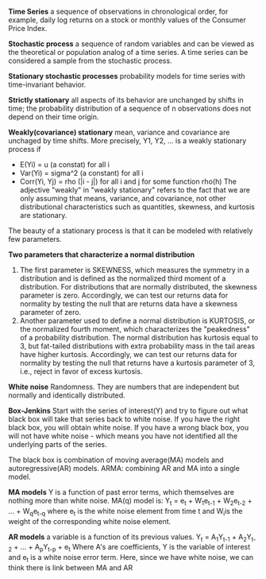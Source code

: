 **Time Series**
a sequence of observations in chronological order, for example, daily log returns on a stock or monthly values of the Consumer Price Index.

**Stochastic process**
a sequence of random variables and can be viewed as the theoretical or population analog of a time series. A time series can be considered a sample from the stochastic process.

**Stationary stochastic processes**
probability models for time series with time-invariant behavior.

**Strictly stationary**
all aspects of its behavior are unchanged by shifts in time; the probability distribution of a sequence of n observations does not depend on their time origin. 

**Weakly(covariance) stationary**
mean, variance and covariance are unchaged by time shifts. More precisely, Y1, Y2, ... is a weakly stationary process if 
* E(Yi) = u (a constat) for all i
* Var(Yi) = sigma^2 (a constant) for all i
* Corr(Yi, Yj) = rho (|i - j|) for all i and j for some function rho(h)
The adjective "weakly" in "weakly stationary" refers to the fact that we are only assuming that means, variance, and covariance, not other distributional characteristics such as quantitles, skewness, and kurtosis are stationary. 

The beauty of a stationary process is that it can be modeled with relatively few parameters.


**Two parameters that characterize a normal distribution**
1. The first parameter is SKEWNESS, which measures the symmetry in a distribution and is defined as the normalized third moment of a distribution. For distributions that are normally distributed, the skewness parameter is zero. Accordingly, we can test our returns data for normality by testing the null that are returns data have a skewness parameter of zero.
2. Another parameter used to define a normal distribution is KURTOSIS, or the normalized fourth moment, which characterizes the "peakedness" of a probability distribution. The normal distribution has kurtosis equal to 3, but fat-tailed distributions with extra probability mass in the tail areas have higher kurtosis. Accordingly, we can test our returns data for normality by testing the null that returns have a kurtosis parameter of 3, i.e., reject in favor of excess kurtosis.

**White noise**
Randomness. They are numbers that are independent but normally and identically distributed.

**Box-Jenkins**
Start with the series of interest(Y) and try to figure out what black box will take that series back to white noise. If you have the right black box, you will obtain white noise. If you have a wrong black box, you will not have white noise - which means you have not identified all the underlying parts of the series.

The black box is combination of moving average(MA) models and autoregressive(AR) models. ARMA: combining AR and MA into a single model.

**MA models**
Y is a function of past error terms, which themselves are nothing more than white noise. MA(q) model is:
    Y<sub>t</sub> = e<sub>t</sub> + W<sub>1</sub>e<sub>t-1</sub> + W<sub>2</sub>e<sub>t-2</sub> + ... + W<sub>q</sub>e<sub>t-q</sub>
    where e<sub>t</sub> is the white noise element from time t and W<sub>i</sub>is the weight of the corresponding white noise element.

**AR models**
a variable is a function of its previous values.
    Y<sub>t</sub> = A<sub>1</sub>Y<sub>t-1</sub> + A<sub>2</sub>Y<sub>t-2</sub> + ... + A<sub>p</sub>Y<sub>t-p</sub> + e<sub>t</sub>
    Where A's are coefficients, Y is the variable of interest and e<sub>t</sub> is a white noise error term. Here, since we have white noise, we can think there is link between MA and AR

